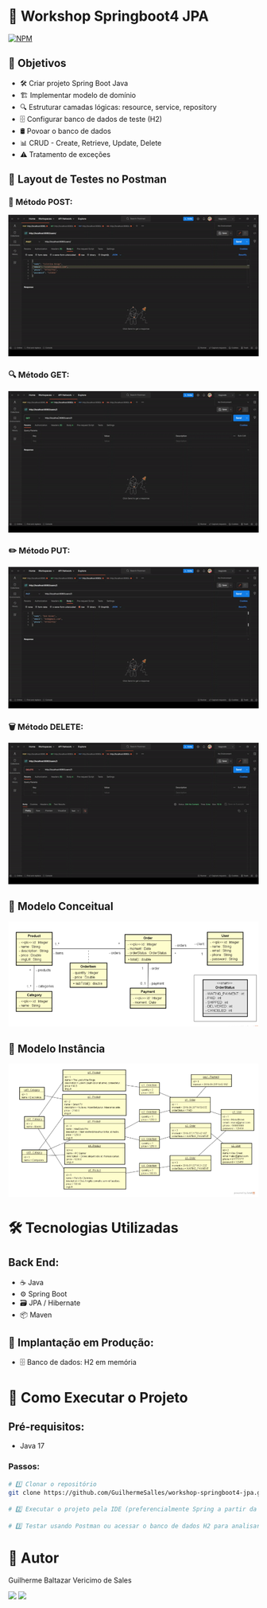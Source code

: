 
# 🚀 Workshop Springboot4 JPA
[![NPM](https://img.shields.io/npm/l/react)](https://github.com/GuilhermeSalles/workshop-springboot4-jpa/blob/main/LICENSE)

## 🎯 Objetivos
* 🛠️ Criar projeto Spring Boot Java
* 🏗️ Implementar modelo de domínio
* 🔍 Estruturar camadas lógicas: resource, service, repository
* 🗄️ Configurar banco de dados de teste (H2)
* 🛢️ Povoar o banco de dados
* 📊 CRUD - Create, Retrieve, Update, Delete
* ⚠️ Tratamento de exceções

## 🧪 Layout de Testes no Postman
### 🔄 Método POST:
![Postman POST](https://github.com/GuilhermeSalles/assets/blob/main/MetodoPOST.gif)

### 🔍 Método GET:
![Postman GET](https://github.com/GuilhermeSalles/assets/blob/main/metodoGET.gif)

### ✏️ Método PUT:
![Postman PUT](https://github.com/GuilhermeSalles/assets/blob/main/metodoPUT.gif)

### 🗑️ Método DELETE:
![Postman DELETE](https://github.com/GuilhermeSalles/assets/blob/main/metodoDELETE.gif)

## 🧩 Modelo Conceitual
![Modelo Conceitual](https://github.com/GuilhermeSalles/assets/blob/main/modeloDeDominio.png)

## 💾 Modelo Instância
![Modelo Instancia](https://github.com/GuilhermeSalles/assets/blob/main/instanciaDominio.png)

# 🛠️ Tecnologias Utilizadas
## Back End:
- ☕ Java
- ⚙️ Spring Boot
- 🗃️ JPA / Hibernate
- 📦 Maven

## 🚀 Implantação em Produção:
- 🗄️ Banco de dados: H2 em memória

# 📝 Como Executar o Projeto
## Pré-requisitos:
- Java 17

### Passos:
```bash
# 1️⃣ Clonar o repositório
git clone https://github.com/GuilhermeSalles/workshop-springboot4-jpa.git

# 2️⃣ Executar o projeto pela IDE (preferencialmente Spring a partir da versão 3)

# 3️⃣ Testar usando Postman ou acessar o banco de dados H2 para analisar as tabelas
```

# 👤 Autor
Guilherme Baltazar Vericimo de Sales

<a href="https://www.linkedin.com/in/guilhermebaltazar-v/" target="_blank"><img src="https://img.shields.io/badge/-LinkedIn-%230077B5?style=for-the-badge&logo=linkedin&logoColor=white" target="_blank"></a> 
<a href="https://instagram.com/yguilhermeb" target="_blank"><img src="https://img.shields.io/badge/-Instagram-%23E4405F?style=for-the-badge&logo=instagram&logoColor=white" target="_blank"></a>
